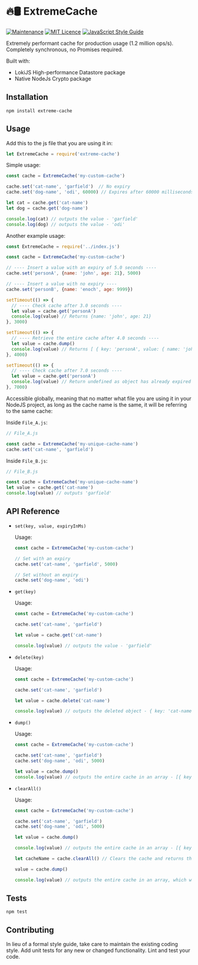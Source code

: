 # 🔥🛢 ExtremeCache

[![Maintenance](https://img.shields.io/badge/Maintained%3F-yes-green.svg)](https://github.com/joshuaquek/ExtremeCache/graphs/commit-activity)
[![MIT Licence](https://badges.frapsoft.com/os/mit/mit.svg?v=103)](https://opensource.org/licenses/mit-license.php)
[![JavaScript Style Guide](https://img.shields.io/badge/code_style-standard-brightgreen.svg)](https://standardjs.com)

Extremely performant cache for production usage (1.2 million ops/s). Completely synchronous, no Promises required.

Built with:
* LokiJS High-performance Datastore package
* Native NodeJs Crypto package

## Installation

  `npm install extreme-cache`

## Usage

  Add this to the js file that you are using it in:

  ```javascript
  let ExtremeCache = require('extreme-cache')

  ```

  Simple usage:

  ```javascript
  const cache = ExtremeCache('my-custom-cache') 

  cache.set('cat-name', 'garfield')  // No expiry
  cache.set('dog-name', 'odi', 60000) // Expires after 60000 milliseconds, which is 60 seconds

  let cat = cache.get('cat-name')
  let dog = cache.get('dog-name')

  console.log(cat) // outputs the value - 'garfield'
  console.log(dog) // outputs the value - 'odi'

  ```

  Another example usage:

  ```javascript
  const ExtremeCache = require('../index.js')

  const cache = ExtremeCache('my-custom-cache') 

  // ---- Insert a value with an expiry of 5.0 seconds ----
  cache.set('personA', {name: 'john', age: 21}, 5000) 

  // ---- Insert a value with no expiry ----
  cache.set('personB', {name: 'enoch', age: 9999}) 

  setTimeout(() => {
    // ---- Check cache after 3.0 seconds ----
    let value = cache.get('personA')
    console.log(value) // Returns {name: 'john', age: 21}
  }, 3000)

  setTimeout(() => {
    // ---- Retrieve the entire cache after 4.0 seconds ----
    let value = cache.dump()
    console.log(value) // Returns [ { key: 'personA', value: { name: 'john', age: 21 }, expiryInMs: 5000 }, { key: 'personB', value: { name: 'enoch', age: 9999 }, expiryInMs: undefined }]
  }, 4000)

  setTimeout(() => {
    // ---- Check cache after 7.0 seconds ----
    let value = cache.get('personA')
    console.log(value) // Return undefined as object has already expired
  }, 7000)

  ```

  Accessible globally, meaning that no matter what file you are using it in your NodeJS project, as long as the cache name is the same, it will be referring to the same cache:

  Inside `File_A.js`: 
  ```javascript
  // File_A.js

  const cache = ExtremeCache('my-unique-cache-name') 
  cache.set('cat-name', 'garfield')

  ```

  Inside `File_B.js`: 
  ```javascript
  // File_B.js

  const cache = ExtremeCache('my-unique-cache-name') 
  let value = cache.get('cat-name')
  console.log(value) // outputs 'garfield'

  ```

## API Reference

* `set(key, value, expiryInMs)`

  Usage:
  ```javascript
  const cache = ExtremeCache('my-custom-cache') 

  // Set with an expiry
  cache.set('cat-name', 'garfield', 5000)

  // Set without an expiry
  cache.set('dog-name', 'odi')

  ```

* `get(key)`

  Usage:
  ```javascript
  const cache = ExtremeCache('my-custom-cache') 

  cache.set('cat-name', 'garfield')

  let value = cache.get('cat-name')

  console.log(value) // outputs the value - 'garfield'

  ```

* `delete(key)`

  Usage:
  ```javascript
  const cache = ExtremeCache('my-custom-cache') 

  cache.set('cat-name', 'garfield')

  let value = cache.delete('cat-name')

  console.log(value) // outputs the deleted object - { key: 'cat-name', value: 'garfield', timeoutInMs: undefined }

  ```

* `dump()`

  Usage:
  ```javascript
  const cache = ExtremeCache('my-custom-cache') 

  cache.set('cat-name', 'garfield')
  cache.set('dog-name', 'odi', 5000)

  let value = cache.dump()
  console.log(value) // outputs the entire cache in an array - [{ key: 'cat-name', value: 'garfield', timeoutInMs: undefined }, { key: 'dog-name', value: 'odi', timeoutInMs: 5000 }]

  ```

* `clearAll()`

  Usage:
  ```javascript
  const cache = ExtremeCache('my-custom-cache') 

  cache.set('cat-name', 'garfield')
  cache.set('dog-name', 'odi', 5000)

  let value = cache.dump()

  console.log(value) // outputs the entire cache in an array - [{ key: 'cat-name', value: 'garfield', timeoutInMs: undefined }, { key: 'dog-name', value: 'odi', timeoutInMs: 5000 }]

  let cacheName = cache.clearAll() // Clears the cache and returns the cache name as a string - 'my-custom-cache'

  value = cache.dump()
  
  console.log(value) // outputs the entire cache in an array, which will be empty by now - []

  ```

## Tests

  `npm test`

## Contributing

In lieu of a formal style guide, take care to maintain the existing coding style. Add unit tests for any new or changed functionality. Lint and test your code.